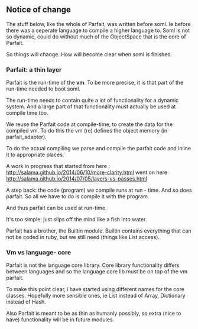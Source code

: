 ## Notice of change

The stuff below, like the whole of Parfait, was written before soml. Ie before there was a seperate
language to compile a higher language to. Soml is not so dynamic, could do without much of the
ObjectSpace that is the core of Parfait.

So things will change. How will become clear when soml is finished.

### Parfait: a thin layer

Parfait is the run-time of the **vm**.
To be more precise, it is that part of the run-time needed to boot soml.

The run-time needs to contain quite a lot of functionality for a dynamic system.
And a large part of that functionality must actually be used at compile time too.

We reuse the Parfait code at compile-time, to create the data for the compiled vm.
To do this the vm (re) defines the object memory (in parfait_adapter).

To do the actual compiling we parse and compile the parfait code and inline it to
appropriate places.

A work in progress that started from here : http://salama.github.io/2014/06/10/more-clarity.html
went on here http://salama.github.io/2014/07/05/layers-vs-passes.html

A step back:  the code (program) we compile runs at run - time.
And so does parfait. So all we have to do is compile it with the program.

And thus parfait can be used at run-time.

It's too simple: just slips off the mind like a fish into water.

Parfait has a brother, the Builtin module. Builtin contains everything that can not be coded in ruby,
but we still need (things like List access).

### Vm vs language- core

Parfait is not the language core library. Core library functionality differs between
languages and so the language core lib must be on top of the vm parfait.

To make this point clear, i have started using different names for the core classes. Hopefully
more sensible ones, ie List instead of Array, Dictionary instead of Hash.

Also Parfait is meant to be as thin as humanly possibly, so extra (nice to have) functionality
will be in future modules.
